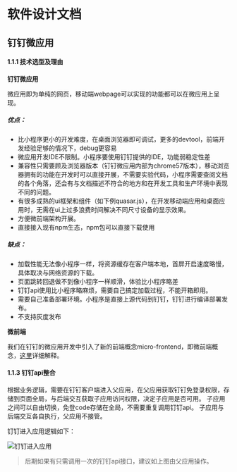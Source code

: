 <!--
 * @Author: your name
 * @Date: 2019-12-16 10:30:23
 * @LastEditTime : 2019-12-23 17:26:41
 * @LastEditors  : Please set LastEditors
 * @Description: In User Settings Edit
 * @FilePath: \tiger-prawn-adfw\design.md
 -->
# 软件设计文档 


## 钉钉微应用


#### 1.1.1 技术选型及理由


**钉钉微应用**

   微应用即为单纯的网页，移动端webpage可以实现的功能都可以在微应用上呈现。
   ##### 优点：
   * 比小程序更小的开发难度，在桌面浏览器即可调试，更多的devtool，前端开发经验足够的情况下，debug更容易
   * 微应用开发IDE不限制。小程序要使用钉钉提供的IDE，功能弱稳定性差
   * 兼容性只需要顾及浏览器版本（钉钉微应用内部为chrome57版本），移动浏览器拥有的功能在开发时可以直接开展，不需要实验代码，小程序需要查阅文档的各个角落，还会有与文档描述不符合的地方和在开发工具和生产环境中表现不同的问题。
   * 有很多成熟的ui框架和组件（如下例quasar.js），在开发移动端应用和桌面应用时，无需在ui上过多浪费时间解决不同尺寸设备的显示效果。
   * 方便微前端架构开展。
   * 直接接入现有npm生态，npm包可以直接下载使用
   ##### 缺点：
   * 加载性能无法像小程序一样，将资源缓存在客户端本地，首屏开启速度略慢，具体取决与网络资源的下载。
   * 页面跳转回退做不到像小程序一样顺滑，体验比小程序略差
   * 钉钉api使用比小程序略麻烦，需要自己搞定加载过程，不能开箱即用。
   * 需要自己准备部署环境。小程序是直接上源代码到钉钉，钉钉进行编译部署发布。
   * 不支持灰度发布


**微前端**

我们在钉钉的微应用开发中引入了新的前端概念micro-frontend，即微前端概念，[这里](./microfronted.md)详细解释。

#### 1.1.3 钉钉api整合

   根据业务逻辑，需要在钉钉客户端进入父应用，在父应用获取钉钉免登录权限，存储到页面全局，与后端交互获取子应用访问权限，决定子应用是否可用。
   子应用之间可以自由切换，免登code存储在全局，不需要重复调用钉钉api。
   子应用与后端交互各自执行，父应用不接管。
   
   钉钉进入应用逻辑如下：

   ![钉钉进入应用](http://assets.processon.com/chart_image/5df6eedde4b06c8b0bad6914.png?_=1576467266449)

   > 后期如果有只需调用一次的钉钉api接口，建议如上图由父应用操作。

